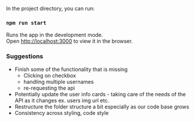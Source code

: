In the project directory, you can run:

### `npm run start`

Runs the app in the development mode.<br />
Open [http://localhost:3000](http://localhost:3000) to view it in the browser.

### Suggestions
- Finish some of the functionality that is missing
  - Clicking on checkbox
  - handling multiple usernames
  - re-requesting the api
- Potentially update the user info cards - taking care of the needs of the API as it changes ex. users img url etc.
- Restructure the folder structure a bit especially as our code base grows
- Consistency across styling, code style


